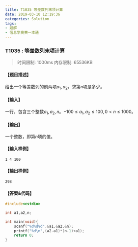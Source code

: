 ```yaml
---
title: T1035 等差数列末项计算
date: 2019-03-10 12:19:36
categories: Solution
tags:
- 题解
- 信息学奥赛一本通
---
```


### T1035 : 等差数列末项计算

> 时间限制: $1000 \text{ms}$ 内存限制: $65536 \text{KB}$

<!-- more -->

#### 【题目描述】

给出一个等差数列的前两项$a_{1},a_{2}$，求第$n$项是多少。

#### 【输入】

一行，包含三个整数$a_{1},a_{2},n$。$−100 \leq a_{1},a_{2} \leq 100,0 < n \leq 1000$。

#### 【输出】

一个整数，即第$n$项的值。

#### 【输入样例】

```
1 4 100
```

#### 【输出样例】

```
298
```

#### 【答案&代码】

```cpp
#include<cstdio>

int a1,a2,n;

int main(void){
    scanf("%d%d%d",&a1,&a2,&n);
    printf("%d\n",(a2-a1)*(n-1)+a1);
    return 0;
}
```
